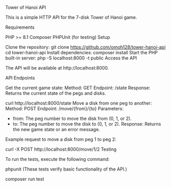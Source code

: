 Tower of Hanoi API

This is a simple HTTP API for the 7-disk Tower of Hanoi game.

Requirements

PHP >= 8.1
Composer
PHPUnit (for testing)
Setup

Clone the repository:
git clone https://github.com/omoh128/tower-hanoi-api
cd tower-hanoi-api
Install dependencies:
composer install
Start the PHP built-in server:
php -S localhost:8000 -t public
Access the API

The API will be available at http://localhost:8000.

API Endpoints

Get the current game state:
Method: GET
Endpoint: /state
Response: Returns the current state of the pegs and disks.

curl http://localhost:8000/state
Move a disk from one peg to another:
Method: POST
Endpoint: /move/{from}/{to}
Parameters:
* from: The peg number to move the disk from (0, 1, or 2).
* to: The peg number to move the disk to (0, 1, or 2).
Response: Returns the new game state or an error message.

Example request to move a disk from peg 1 to peg 2:

curl -X POST http://localhost:8000/move/1/2
Testing

To run the tests, execute the following command:

phpunit
(These tests verify basic functionality of the API.)

composer run test
